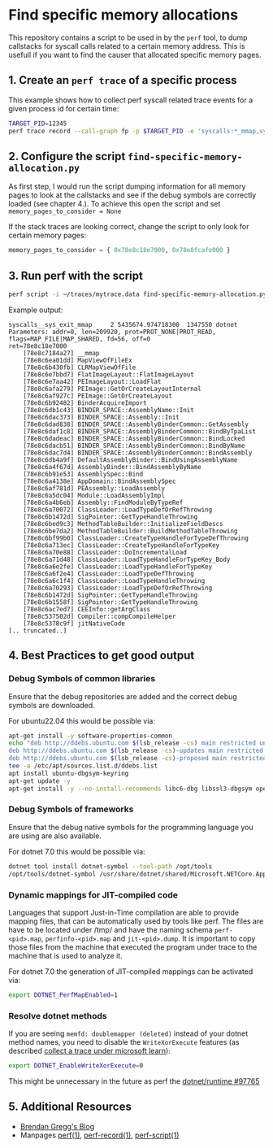 # Find specific memory allocations 

This repository contains a script to be used in by the `perf` tool, to dump callstacks for syscall calls related to a certain memory address. This is usefull if you want to find the causer that allocated specific memory pages.

## 1. Create an `perf trace` of a specific process

This example shows how to collect perf syscall related trace events for a given process id for certain time:

```zsh
TARGET_PID=12345
perf trace record --call-graph fp -p $TARGET_PID -e 'syscalls:*_mmap,syscalls:*_munmap,syscalls:*_brk,syscalls:*_mremap' -o "~/traces/mytrace.data --sleep 60m
```

## 2. Configure the script `find-specific-memory-allocation.py`
As first step, I would run the script dumping information for all memory pages to look at the callstacks and see if the debug symbols are correctly loaded (see chapter 4.). To achieve this open the script and set `memory_pages_to_consider = None`

If the stack traces are looking correct, change the script to only look for certain memory pages:

```python
memory_pages_to_consider = { 0x78e8c18e7000, 0x78e8fcafe000 }
```

## 3. Run perf with the script 

```zsh
perf script -i ~/traces/mytrace.data find-specific-memory-allocation.py
```

Example output:

```output
syscalls__sys_exit_mmap     2 5435674.974718300  1347550 dotnet               
Parameters: addr=0, len=209920, prot=PROT_NONE|PROT_READ, flags=MAP_FILE|MAP_SHARED, fd=56, off=0
ret=78e8c18e7000
	[78e8c7184a27] __mmap
	[78e8c6ea01dd] MapViewOfFileEx
	[78e8c6b430fb] CLRMapViewOfFile
	[78e8c6e7bbd7] FlatImageLayout::FlatImageLayout
	[78e8c6e7aa42] PEImageLayout::LoadFlat
	[78e8c6afa279] PEImage::GetOrCreateLayoutInternal
	[78e8c6af927c] PEImage::GetOrCreateLayout
	[78e8c6b92482] BinderAcquireImport
	[78e8c6db1c43] BINDER_SPACE::AssemblyName::Init
	[78e8c6dac373] BINDER_SPACE::Assembly::Init
	[78e8c6dad838] BINDER_SPACE::AssemblyBinderCommon::GetAssembly
	[78e8c6daf1c8] BINDER_SPACE::AssemblyBinderCommon::BindByTpaList
	[78e8c6dadeac] BINDER_SPACE::AssemblyBinderCommon::BindLocked
	[78e8c6dacb51] BINDER_SPACE::AssemblyBinderCommon::BindByName
	[78e8c6dac7d4] BINDER_SPACE::AssemblyBinderCommon::BindAssembly
	[78e8c6db4a9f] DefaultAssemblyBinder::BindUsingAssemblyName
	[78e8c6a4f67d] AssemblyBinder::BindAssemblyByName
	[78e8c6b91e53] AssemblySpec::Bind
	[78e8c6a4138e] AppDomain::BindAssemblySpec
	[78e8c6af781d] PEAssembly::LoadAssembly
	[78e8c6a5dc04] Module::LoadAssemblyImpl
	[78e8c6a4b6eb] Assembly::FindModuleByTypeRef
	[78e8c6a70072] ClassLoader::LoadTypeDefOrRefThrowing
	[78e8c6b1472d] SigPointer::GetTypeHandleThrowing
	[78e8c6bed9c3] MethodTableBuilder::InitializeFieldDescs
	[78e8c6be7da2] MethodTableBuilder::BuildMethodTableThrowing
	[78e8c6bf99b0] ClassLoader::CreateTypeHandleForTypeDefThrowing
	[78e8c6a713ec] ClassLoader::CreateTypeHandleForTypeKey
	[78e8c6a70e88] ClassLoader::DoIncrementalLoad
	[78e8c6a71d48] ClassLoader::LoadTypeHandleForTypeKey_Body
	[78e8c6a6e2fe] ClassLoader::LoadTypeHandleForTypeKey
	[78e8c6a6f2e4] ClassLoader::LoadTypeDefThrowing
	[78e8c6a6c1f4] ClassLoader::LoadTypeHandleThrowing
	[78e8c6a70293] ClassLoader::LoadTypeDefOrRefThrowing
	[78e8c6b1472d] SigPointer::GetTypeHandleThrowing
	[78e8c6b1558f] SigPointer::GetTypeHandleThrowing
	[78e8c6ac7ed7] CEEInfo::getArgClass
	[78e8c537502d] Compiler::compCompileHelper
	[78e8c5378c9f] jitNativeCode
[.. truncated..]
```

## 4. Best Practices to get good output

### Debug Symbols of common libraries

Ensure that the debug repositories are added and the correct debug symbols are downloaded.

For ubuntu22.04 this would be possible via:
```zsh
apt-get install -y software-properties-common
echo "deb http://ddebs.ubuntu.com $(lsb_release -cs) main restricted universe multiverse
deb http://ddebs.ubuntu.com $(lsb_release -cs)-updates main restricted universe multiverse | \
deb http://ddebs.ubuntu.com $(lsb_release -cs)-proposed main restricted universe multiverse" | \
tee -a /etc/apt/sources.list.d/ddebs.list
apt install ubuntu-dbgsym-keyring
apt-get update -y
apt-get install -y --no-install-recommends libc6-dbg libssl3-dbgsym openssl-dbgsym libicu70-dbgsym libstdc++6-dbgsym
```

### Debug Symbols of frameworks

Ensure that the debug native symbols for the programming language you are using are also available.

For dotnet 7.0 this would be possible via:
```zsh
dotnet tool install dotnet-symbol --tool-path /opt/tools
/opt/tools/dotnet-symbol /usr/share/dotnet/shared/Microsoft.NETCore.App/7.0.??/*
```

### Dynamic mappings for JIT-compiled code

Languages that support Just-in-Time compilation are able to provide mapping files, that can be automatically used by tools like perf. The files are have to be located under /tmp/ and have the naming schema `perf-<pid>.map`, `perfinfo-<pid>.map` and `jit-<pid>.dump`. It is important to copy those files from the machine that executed the program under trace to the machine that is used to analyze it.

For dotnet 7.0 the generation of JIT-compiled mappings can be activated via:
```zsh
export DOTNET_PerfMapEnabled=1
```

### Resolve dotnet methods

If you are seeing `memfd: doublemapper (deleted)` instead of your dotnet method names, you need to disable the `WriteXorExecute` features (as described [collect a trace under microsoft learn](https://learn.microsoft.com/en-us/dotnet/core/diagnostics/trace-perfcollect-lttng#collect-a-trace)):

```zsh
export DOTNET_EnableWriteXorExecute=0
```

This might be unnecessary in the future as perf the [dotnet/runtime #97765](https://github.com/dotnet/runtime/issues/97765#issuecomment-1927333703)

## 5. Additional Resources

* [Brendan Gregg's Blog](https://brendangregg.com/perf.html)
* Manpages [perf(1)](https://www.man7.org/linux/man-pages/man1/perf.1.html), [perf-record(1)](https://www.man7.org/linux/man-pages/man1/perf-record.1.html), [perf-script(1)](https://www.man7.org/linux/man-pages/man1/perf-script.1.html)